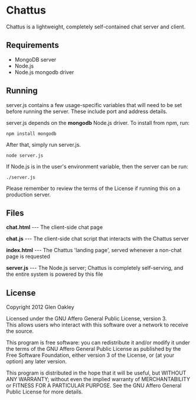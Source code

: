 Chattus
=======

Chattus is a lightweight, completely self-contained chat server and client.


## Requirements

* MongoDB server
* Node.js
* Node.js mongodb driver


## Running

server.js contains a few usage-specific variables that will need to be set 
before running the server.  These include port and address details.

server.js depends on the __mongodb__ Node.js driver.  To install from npm, run:

    npm install mongodb 

After that, simply run server.js.

    node server.js

If Node.js is in the user's environment variable, then the server can be run:

    ./server.js

Please remember to review the terms of the License if running this on a 
production server.


## Files

__chat.html__ --- The client-side chat page

__chat.js__ --- The client-side chat script that interacts with 
                the Chattus server

__index.html__ --- The Chattus 'landing page', served whenever a non-chat page 
                   is requested

__server.js__ --- The Node.js server; Chattus is completely self-serving, and 
                  the entire system is powered by this file


## License

 Copyright 2012 Glen Oakley

   Licensed under the GNU Affero General Public License, version 3.  
   This allows users who interact with this software over a network to 
   receive the source.

   This program is free software: you can redistribute it and/or modify it 
   under the terms of the GNU Affero General Public License as published by 
   the Free Software Foundation, either version 3 of the License, or 
   (at your option) any later version.

   This program is distributed in the hope that it will be useful, but 
   WITHOUT ANY WARRANTY; without even the implied warranty of
   MERCHANTABILITY or FITNESS FOR A PARTICULAR PURPOSE.  See the
   GNU Affero General Public License for more details.

